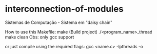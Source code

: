 # interconnection-of-modules
Sistemas de Computação - Sistema em "daisy chain"

How to use this Makefile:
 	make (Build project)
  	./<program_name>_thread <value>
  	make clean
  	Obs: only gcc support

or just compile using the required flags:
  	gcc <name.c> -lpthreads -o <name>
